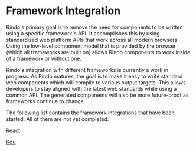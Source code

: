 # Framework Integration

Rindo's primary goal is to remove the need for components to be written using a specific framework's API. It accomplishes this by using standardized web platform APIs that work across all modern browsers. Using the low-level component model that is provided by the browser (which all frameworks are built on) allows Rindo components to work inside of a framework or without one.

Rindo's integration with different frameworks is currently a work in progress. As Rindo matures, the goal is to make it easy to write standard web components which will compile to various output targets. This allows developers to stay aligned with the latest web standards while using a common API. The generated components will also be more future-proof as frameworks continue to change.

The following list contains the framework integrations that have been started. All of them are not yet completed.

[React](react)

[Kdu](kdu)
